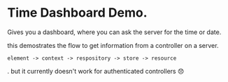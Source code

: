 # Time Dashboard Demo. 

Gives you a dashboard, where you can ask the server for the time or date. 


this demostrates the flow to get information from a controller on a server. 

```
element -> context -> respository -> store -> resource
```

. but it currently doesn't work for authenticated controllers 😞

